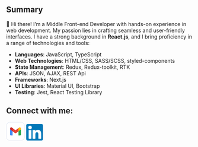 ## Summary

🚀 Hi there! I’m a Middle Front-end Developer with hands-on experience in web development. My passion lies in crafting seamless and user-friendly interfaces. I have a strong background in **React.js**, and I bring proficiency in a range of technologies and tools:

* **Languages**: JavaScript, TypeScript
* **Web Technologies**: HTML/CSS, SASS/SCSS, styled-components
* **State Management**: Redux, Redux-toolkit, RTK
* **APIs**: JSON, AJAX, REST Api
* **Frameworks**: Next.js
* **UI Libraries**: Material UI, Bootstrap
* **Testing**: Jest, React Testing Library

## Connect with me:

[![Email](/icons/gmail.png)](mailto:kucherenko.ul.ana@gmail.com)    [![LinkedIn](icons/linkedIn.png)](https://www.linkedin.com/in/uliana-kucherenko)
